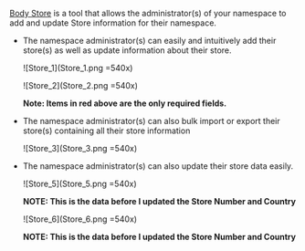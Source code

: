 [Body Store](https://tools.bodhi.space/store) is a tool that allows the administrator(s) of your namespace to add and update Store information for their namespace.  

- The namespace administrator(s) can easily and intuitively add their store(s) as well as update information about their store.
	
	![Store_1](Store_1.png =540x)

	![Store_2](Store_2.png =540x)	
	
	__Note: Items in red above are the only required fields.__

- The namespace administrator(s) can also bulk import or export their store(s) containing all their store information
	
	![Store_3](Store_3.png =540x)

- The namespace administrator(s) can also update their store data easily.
	
	![Store_5](Store_5.png =540x)
	
	__NOTE: This is the data before I updated the Store Number and Country__
	
	![Store_6](Store_6.png =540x)
	
	__NOTE: This is the data before I updated the Store Number and Country__
